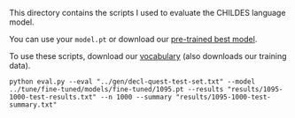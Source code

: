 This directory contains the scripts I used to evaluate the CHILDES language model. 

You can use your `model.pt` or download our [pre-trained best model](http://adityayedetore.com/data/model.pt). 

To use these scripts, download our [vocabulary](http://adityayedetore.com/data/CHILDES) (also downloads our training data). 

`python eval.py --eval "../gen/decl-quest-test-set.txt" --model ../tune/fine-tuned/models/fine-tuned/1095.pt --results "results/1095-1000-test-results.txt" --n 1000 --summary "results/1095-1000-test-summary.txt"`

